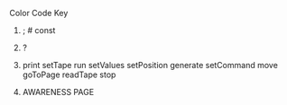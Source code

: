 Color Code Key

1. ; \# const

2. ?

3. print setTape run setValues setPosition generate setCommand move goToPage readTape stop

4. AWARENESS PAGE

